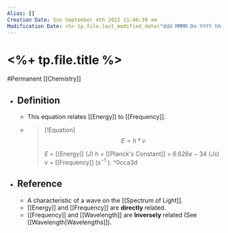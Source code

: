 ```yaml
---
Alias: []
Creation Date: Sun September 4th 2022 11:46:30 am 
Modification Date: <%+ tp.file.last_modified_date("ddd MMMM Do YYYY hh:mm:ss a") %>
---
```

# <%+ tp.file.title %>
#Permanent [[Chemistry]]

- ## Definition
	- This equation relates [[Energy]] to [[Frequency]].
	- > [!Equation]
	  > $$E=h*v$$
	  > 
	  > $E$ = [[Energy]] (J)
	  > $h$ = [[Planck's Constant]] = $6.626e-34$ ($Js$)
	  > $v$ = [[Frequency]] ($s^{-1}$ ). ^0cca3d
- ## Reference
	- A characteristic of a wave on the [[Spectrum of Light]].
	- [[Energy]] and [[Frequency]] are **directly** related.
	- [[Frequency]] and [[Wavelength]] are **Inversely** related (See [[Wavelength|Wavelengths]]).